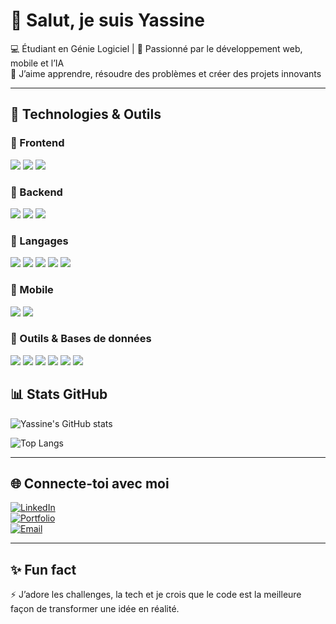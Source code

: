 # 👋 Salut, je suis Yassine  

💻 Étudiant en Génie Logiciel | 🚀 Passionné par le développement web, mobile et l’IA  
🌱 J’aime apprendre, résoudre des problèmes et créer des projets innovants  

---

## 🚀 Technologies & Outils  

### 🔹 Frontend  
<p>
  <img src="https://img.shields.io/badge/React-20232A?style=for-the-badge&logo=react&logoColor=61DAFB"/>
  <img src="https://img.shields.io/badge/Next.js-000000?style=for-the-badge&logo=nextdotjs&logoColor=white"/>
  <img src="https://img.shields.io/badge/Angular-DD0031?style=for-the-badge&logo=angular&logoColor=white"/>
</p>

### 🔹 Backend  
<p>
  <img src="https://img.shields.io/badge/Spring%20Boot-6DB33F?style=for-the-badge&logo=spring&logoColor=white"/>
  <img src="https://img.shields.io/badge/.NET-512BD4?style=for-the-badge&logo=dotnet&logoColor=white"/>
  <img src="https://img.shields.io/badge/Flask-000000?style=for-the-badge&logo=flask&logoColor=white"/>
</p>

### 🔹 Langages  
<p>
  <img src="https://img.shields.io/badge/Java-ED8B00?style=for-the-badge&logo=openjdk&logoColor=white"/>
  <img src="https://img.shields.io/badge/C%23-239120?style=for-the-badge&logo=csharp&logoColor=white"/>
  <img src="https://img.shields.io/badge/Python-3776AB?style=for-the-badge&logo=python&logoColor=white"/>
  <img src="https://img.shields.io/badge/JavaScript-F7DF1E?style=for-the-badge&logo=javascript&logoColor=black"/>
  <img src="https://img.shields.io/badge/TypeScript-007ACC?style=for-the-badge&logo=typescript&logoColor=white"/>
</p>

### 🔹 Mobile  
<p>
  <img src="https://img.shields.io/badge/React%20Native-20232A?style=for-the-badge&logo=react&logoColor=61DAFB"/>
  <img src="https://img.shields.io/badge/Android-3DDC84?style=for-the-badge&logo=android&logoColor=white"/>
</p>

### 🔹 Outils & Bases de données  
<p>
  <img src="https://img.shields.io/badge/Git-F05032?style=for-the-badge&logo=git&logoColor=white"/>
  <img src="https://img.shields.io/badge/Docker-2496ED?style=for-the-badge&logo=docker&logoColor=white"/>
  <img src="https://img.shields.io/badge/Firebase-FFCA28?style=for-the-badge&logo=firebase&logoColor=black"/>
  <img src="https://img.shields.io/badge/Supabase-3ECF8E?style=for-the-badge&logo=supabase&logoColor=white"/>
  <img src="https://img.shields.io/badge/MySQL-4479A1?style=for-the-badge&logo=mysql&logoColor=white"/>
  <img src="https://img.shields.io/badge/MongoDB-47A248?style=for-the-badge&logo=mongodb&logoColor=white"/>
</p>


## 📊 Stats GitHub  

![Yassine's GitHub stats](https://github-readme-stats.vercel.app/api?username=TonPseudo&show_icons=true&theme=tokyonight)  

![Top Langs](https://github-readme-stats.vercel.app/api/top-langs/?username=TonPseudo&layout=compact&theme=tokyonight)  

---

## 🌐 Connecte-toi avec moi  

[![LinkedIn](https://img.shields.io/badge/LinkedIn-blue?logo=linkedin&logoColor=white)](https://linkedin.com/in/ton-profil)  
[![Portfolio](https://img.shields.io/badge/Portfolio-%F0%9F%94%8E-lightgrey)](https://ton-portfolio.com)  
[![Email](https://img.shields.io/badge/Email-D14836?logo=gmail&logoColor=white)](mailto:ton.email@gmail.com)  

---

## ✨ Fun fact  
⚡ J’adore les challenges, la tech et je crois que le code est la meilleure façon de transformer une idée en réalité.  
